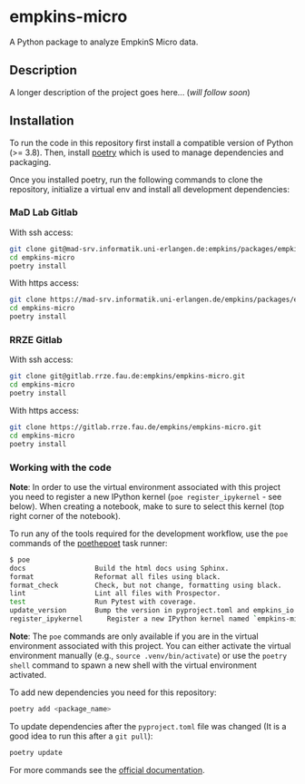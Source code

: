 # empkins-micro

A Python package to analyze EmpkinS Micro data.


## Description

A longer description of the project goes here... (*will follow soon*)


## Installation

To run the code in this repository first install a compatible version of Python (>= 3.8). 
Then, install [poetry](https://python-poetry.org) which is used to manage dependencies and packaging.

Once you installed poetry, run the following commands to clone the repository, initialize a virtual env and install 
all development dependencies:

### MaD Lab Gitlab
With ssh access:

```bash
git clone git@mad-srv.informatik.uni-erlangen.de:empkins/packages/empkins-micro.git
cd empkins-micro
poetry install
```

With https access:

```bash
git clone https://mad-srv.informatik.uni-erlangen.de/empkins/packages/empkins-micro.git
cd empkins-micro
poetry install
```

### RRZE Gitlab
With ssh access:

```bash
git clone git@gitlab.rrze.fau.de:empkins/empkins-micro.git
cd empkins-micro
poetry install
```

With https access:

```bash
git clone https://gitlab.rrze.fau.de/empkins/empkins-micro.git
cd empkins-micro
poetry install
```

### Working with the code

**Note**: In order to use the virtual environment associated with this project you need to register a new IPython 
kernel (`poe register_ipykernel` - see below). When creating a notebook, make to sure to select this kernel 
(top right corner of the notebook).

To run any of the tools required for the development workflow, use the `poe` commands of the 
[poethepoet](https://github.com/nat-n/poethepoet) task runner:

```bash
$ poe
docs                 Build the html docs using Sphinx.
format               Reformat all files using black.
format_check         Check, but not change, formatting using black.
lint                 Lint all files with Prospector.
test                 Run Pytest with coverage.
update_version       Bump the version in pyproject.toml and empkins_io.__init__ .
register_ipykernel      Register a new IPython kernel named `empkins-micro` linked to the virtual environment.
```

**Note**: The `poe` commands are only available if you are in the virtual environment associated with this project. 
You can either activate the virtual environment manually (e.g., `source .venv/bin/activate`) or use the `poetry shell` 
command to spawn a new shell with the virtual environment activated.

To add new dependencies you need for this repository:
```bash
poetry add <package_name>
```

To update dependencies after the `pyproject.toml` file was changed (It is a good idea to run this after a `git pull`):
```bash
poetry update
```

For more commands see the [official documentation](https://python-poetry.org/docs/cli/).

